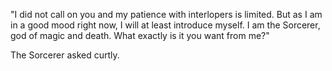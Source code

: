 "I did not call on you and my patience with interlopers is limited. But as I am in a good mood right now, I will at least introduce myself. I am the Sorcerer, god of magic and death. What exactly is it you want from me?"

The Sorcerer asked curtly.